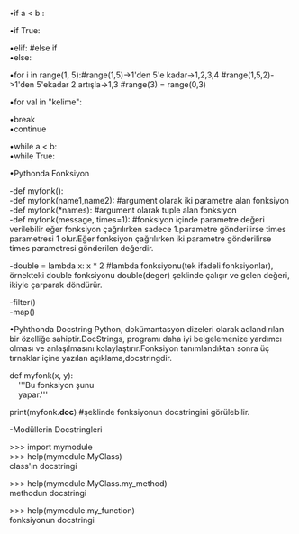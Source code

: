 •if a < b : <br>

•if True:<br>

•elif:  #else if<br>
•else:  <br>

•for i in range(1, 5):#range(1,5)->1'den 5'e kadar->1,2,3,4 #range(1,5,2)->1'den 5'ekadar 2 artışla->1,3 #range(3) = range(0,3)<br>

•for val in "kelime":    


•break<br>
•continue<br>

•while a < b: <br>
•while True: <br>
 
•Pythonda Fonksiyon<br>

-def myfonk():<br>
-def myfonk(name1,name2): #argument olarak iki parametre alan fonksiyon<br>
-def myfonk(*names): #argument olarak tuple alan fonksiyon<br>
-def myfonk(message, times=1): #fonksiyon içinde parametre değeri verilebilir eğer fonksiyon çağrılırken sadece 1.parametre gönderilirse times parametresi 1 olur.Eğer fonksiyon çağrılırken iki parametre gönderilirse times parametresi gönderilen değerdir.

-double = lambda x: x * 2 #lambda fonksiyonu(tek ifadeli fonksiyonlar),<br>
örnekteki double fonksiyonu double(deger) şeklinde çalışır ve gelen değeri, ikiyle çarparak döndürür.<br>

-filter()<br>
-map()<br>

•Pyhthonda Docstring
Python, dokümantasyon dizeleri olarak adlandırılan bir özelliğe sahiptir.DocStrings, programı daha iyi belgelemenize yardımcı olması ve anlaşılmasını kolaylaştırır.Fonksiyon tanımlandıktan sonra üç tırnaklar içine yazılan açıklama,docstringdir. <br>

def myfonk(x, y):<br>
&nbsp;&nbsp;&nbsp;&nbsp;'''Bu fonksiyon şunu<br>
&nbsp;&nbsp;&nbsp;&nbsp;yapar.''' 
    
print(myfonk.<label>__doc__</label>) #şeklinde fonksiyonun docstringini görülebilir.    

-Modüllerin Docstringleri

<label>>>> import mymodule<br>
<label>>>> help(mymodule.MyClass)<br>
class'ın docstringi<br>

<label>>>> help(mymodule.MyClass.my_method)<br>
methodun docstringi<br>

<label>>>> help(mymodule.my_function)<br>
fonksiyonun docstringi<br>









    





